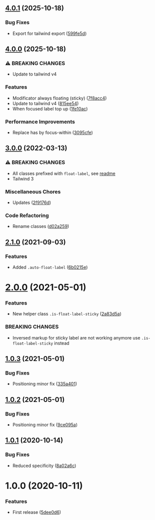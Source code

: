 ## [4.0.1](https://github.com/unlight/tailwind-float-label/compare/v4.0.0...v4.0.1) (2025-10-18)

### Bug Fixes

* Export for tailwind export ([599fe5d](https://github.com/unlight/tailwind-float-label/commit/599fe5db36e99405361f92a22dfffb1e055f659b))

## [4.0.0](https://github.com/unlight/tailwind-float-label/compare/v3.0.0...v4.0.0) (2025-10-18)

### ⚠ BREAKING CHANGES

* Update to tailwind v4

### Features

* Modificator always floating (sticky) ([7f8acc4](https://github.com/unlight/tailwind-float-label/commit/7f8acc44ae355d5559a8ca635559fc2671c8ac7b))
* Update to tailwind v4 ([815ee54](https://github.com/unlight/tailwind-float-label/commit/815ee544073072c10ae756f35e597807d9d2818a))
* When focused label top up ([1fe10ac](https://github.com/unlight/tailwind-float-label/commit/1fe10acfe3d7e6f703aae5dfd77b47fc6c1e4b1a))

### Performance Improvements

* Replace has by focus-within ([3095cfe](https://github.com/unlight/tailwind-float-label/commit/3095cfe744877df0b66e8e88a084de26f6a9a6a3))

## [3.0.0](https://github.com/unlight/tailwind-float-label/compare/v2.1.0...v3.0.0) (2022-03-13)


### ⚠ BREAKING CHANGES

* All classes prefixed with `float-label`, see [readme](https://github.com/unlight/tailwind-float-label#usage)
* Tailwind 3

### Miscellaneous Chores

* Updates ([2f9176d](https://github.com/unlight/tailwind-float-label/commit/2f9176d331129f5e87d37fccf5b19565315fc51c))


### Code Refactoring

* Rename classes ([d02a259](https://github.com/unlight/tailwind-float-label/commit/d02a259bde6ed4110ddd992dd735ed25b5abb8c9))

## [2.1.0](https://github.com/unlight/tailwind-float-label/compare/v2.0.0...v2.1.0) (2021-09-03)


### Features

* Added `.auto-float-label` ([6b0215e](https://github.com/unlight/tailwind-float-label/commit/6b0215e77a7311fd7be84d48d2ab270f5cd676fc))

# [2.0.0](https://github.com/unlight/tailwind-float-label/compare/v1.0.3...v2.0.0) (2021-05-01)


### Features

* New helper class `.is-float-label-sticky` ([2a83d5a](https://github.com/unlight/tailwind-float-label/commit/2a83d5ac66b127f5c13b1054416005214c73d802))


### BREAKING CHANGES

* Inversed markup for sticky label are not working anymore use `.is-float-label-sticky` instead

## [1.0.3](https://github.com/unlight/tailwind-float-label/compare/v1.0.2...v1.0.3) (2021-05-01)


### Bug Fixes

* Positioning minor fix ([335a401](https://github.com/unlight/tailwind-float-label/commit/335a40121465c9dc534ca98d0bf5444fcdea5d4d))

## [1.0.2](https://github.com/unlight/tailwind-float-label/compare/v1.0.1...v1.0.2) (2021-05-01)


### Bug Fixes

* Positioning minor fix ([9ce095a](https://github.com/unlight/tailwind-float-label/commit/9ce095a1c9ba0148ec5ba60038a9610fed44331d))

## [1.0.1](https://github.com/unlight/tailwind-float-label/compare/v1.0.0...v1.0.1) (2020-10-14)


### Bug Fixes

* Reduced specificity ([8a02a6c](https://github.com/unlight/tailwind-float-label/commit/8a02a6cc5aab90d46120e07551531ad74384adf2))

# 1.0.0 (2020-10-11)


### Features

* First release ([5dee0d6](https://github.com/unlight/tailwind-float-label/commit/5dee0d63daf6cc5a5539131b989f18ace072ac00))
